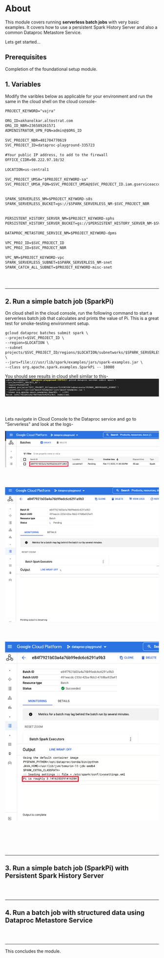 # About

This module covers running **serverless batch jobs** with very basic examples. It covers how to use a persistent Spark History Server and also a common Dataproc Metastore Service.

Lets get started...

## Prerequisites

Completion of the foundational setup module.

## 1. Variables

Modify the varibles below as applicable for your environment and run the same in the cloud shell on the cloud console-

```
PROJECT_KEYWORD="vajra"  

ORG_ID=akhanolkar.altostrat.com                              
ORG_ID_NBR=236589261571
ADMINISTRATOR_UPN_FQN=admin@$ORG_ID 

SVC_PROJECT_NBR=481704770619                           
SVC_PROJECT_ID=dataproc-playground-335723   

#Your public IP address, to add to the firewall
OFFICE_CIDR=98.222.97.10/32
              
LOCATION=us-central1

SVC_PROJECT_UMSA="$PROJECT_KEYWORD-sa"
SVC_PROJECT_UMSA_FQN=$SVC_PROJECT_UMSA@$SVC_PROJECT_ID.iam.gserviceaccount.com


SPARK_SERVERLESS_NM=$PROJECT_KEYWORD-s8s
SPARK_SERVERLESS_BUCKET=gs://$SPARK_SERVERLESS_NM-$SVC_PROJECT_NBR


PERSISTENT_HISTORY_SERVER_NM=$PROJECT_KEYWORD-sphs
PERSISTENT_HISTORY_SERVER_BUCKET=gs://$PERSISTENT_HISTORY_SERVER_NM-$SVC_PROJECT_NBR

DATAPROC_METASTORE_SERVICE_NM=$PROJECT_KEYWORD-dpms

VPC_PROJ_ID=$SVC_PROJECT_ID        
VPC_PROJ_ID=$SVC_PROJECT_NBR  

VPC_NM=$PROJECT_KEYWORD-vpc
SPARK_SERVERLESS_SUBNET=$SPARK_SERVERLESS_NM-snet
SPARK_CATCH_ALL_SUBNET=$PROJECT_KEYWORD-misc-snet
```

<br><br>
<hr>

## 2. Run a simple batch job (SparkPi)

On cloud shell in the cloud console, run the following command to start a serverless batch job that calculates and prints the value of Pi. This is a great test for smoke-testing environment setup.

```
gcloud dataproc batches submit spark \
--project=$SVC_PROJECT_ID \
--region=$LOCATION \
--subnet projects/$SVC_PROJECT_ID/regions/$LOCATION/subnetworks/$SPARK_SERVERLESS_SUBNET \
--jars=file:///usr/lib/spark/examples/jars/spark-examples.jar \
--class org.apache.spark.examples.SparkPi -- 10000
```

You should see results in cloud shell similar to this-
![batch-01](00-images/s8s-batch-01.png)  
  
<br><br>

Lets navigate in Cloud Console to the Dataproc service and go to "Serverless" and look at the logs-


![batch-02](00-images/s8s-batch-02.png)  
  
<br><br>

![batch-03](00-images/s8s-batch-03.png)  
  
<br><br>

![batch-04](00-images/s8s-batch-04.png)  
  
<br><br>



<br><br>
<hr>

## 3. Run a simple batch job (SparkPi) with Persistent Spark History Server




<br><br>
<hr>

## 4. Run a batch job with structured data using Dataproc Metastore Service



<br><br>
<hr>

This concludes the module.

